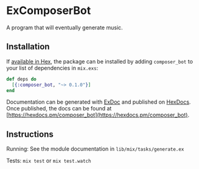 # ExComposerBot

A program that will eventually generate music.

## Installation

If [available in Hex](https://hex.pm/docs/publish), the package can be installed
by adding `composer_bot` to your list of dependencies in `mix.exs`:

```elixir
def deps do
  [{:composer_bot, "~> 0.1.0"}]
end
```

Documentation can be generated with [ExDoc](https://github.com/elixir-lang/ex_doc)
and published on [HexDocs](https://hexdocs.pm). Once published, the docs can
be found at [https://hexdocs.pm/composer_bot](https://hexdocs.pm/composer_bot).

## Instructions

Running: See the module documentation in `lib/mix/tasks/generate.ex`

Tests: `mix test` or `mix test.watch`
